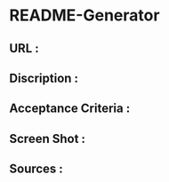 # README-Generator

## URL :

## Discription :

## Acceptance Criteria :

## Screen Shot :

## Sources :
